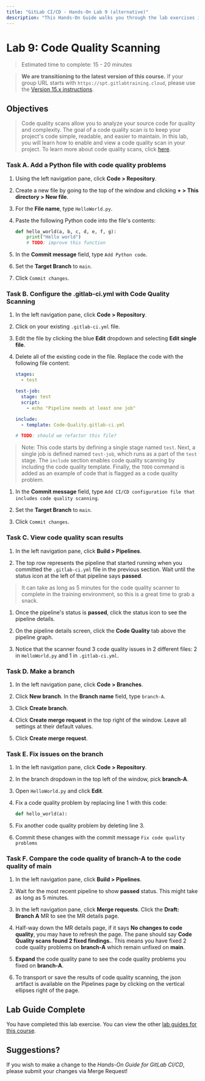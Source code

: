 ```yaml
---
title: "GitLab CI/CD - Hands-On Lab 9 (alternative)"
description: "This Hands-On Guide walks you through the lab exercises in the GitLab CI/CD course."
---
```


# Lab 9: Code Quality Scanning

> Estimated time to complete: 15 - 20 minutes

> **We are transitioning to the latest version of this course.** If your group URL starts with `https://spt.gitlabtraining.cloud`, please use the [Version 15.x instructions](https://gitlab.com/gitlab-com/content-sites/handbook/-/blob/d14ee71aeac2054c72ce96e8b35ba2511f86a7ca/content/handbook/customer-success/professional-services-engineering/education-services/gitlabcicdhandsonlab9alt.md).

## Objectives

> Code quality scans allow you to analyze your source code for quality and complexity. The goal of a code quality scan is to keep your project's code simple, readable, and easier to maintain. In this lab, you will learn how to enable and view a code quality scan in your project. To learn more about code quality scans, click [here](https://docs.gitlab.com/ee/ci/testing/code_quality.html).

### Task A. Add a Python file with code quality problems

1. Using the left navigation pane, click **Code > Repository**.

1. Create a new file by going to the top of the window and clicking **+ > This directory > New file**.

1. For the **File name**, type `HelloWorld.py`.

1. Paste the following Python code into the file's contents:

    ```python
    def hello_world(a, b, c, d, e, f, g):
        print("Hello world")
        # TODO: improve this function
    ```

1. In the **Commit message** field, type `Add Python code`.

1. Set the **Target Branch** to `main`.

1. Click `Commit changes`.


### Task B. Configure the .gitlab-ci.yml with Code Quality Scanning

1. In the left navigation pane, click **Code > Repository**.

1. Click on your existing `.gitlab-ci.yml` file.

1. Edit the file by clicking the blue **Edit** dropdown and selecting **Edit single file**.

1. Delete all of the existing code in the file. Replace the code with the following file content:

    ```yml
    stages:
      - test

    test-job:
      stage: test
      script:
        - echo "Pipeline needs at least one job"

    include:
      - template: Code-Quality.gitlab-ci.yml

    # TODO: should we refactor this file?
    ```

  > Note: This code starts by defining a single stage named `test`. Next, a single job is defined named `test-job`, which runs as a part of the `test` stage. The `include` section enables code quality scanning by including the code quality template. Finally, the `TODO` command is added as an example of code that is flagged as a code quality problem.

1. In the **Commit message** field, type `Add CI/CD configuration file that includes code quality scanning`.

1. Set the **Target Branch** to `main`.

1. Click `Commit changes`.


### Task C. View code quality scan results

1. In the left navigation pane, click **Build > Pipelines**.

1. The top row represents the pipeline that started running when you committed the `.gitlab-ci.yml` file in the previous section. Wait until the status icon at the left of that pipeline says **passed**.

  > It can take as long as 5 minutes for the code quality scanner to complete in the training environment, so this is a great time to grab a snack.

1. Once the pipeline's status is **passed**, click the status icon to see the pipeline details.

1. On the pipeline details screen, click the **Code Quality** tab above the pipeline graph.

1. Notice that the scanner found 3 code quality issues in 2 different files: 2 in `HelloWorld.py` and 1 in `.gitlab-ci.yml`.

### Task D. Make a branch

1. In the left navigation pane, click **Code > Branches**.

1. Click **New branch**. In the **Branch name** field, type `branch-A`.

1. Click **Create branch**.

1. Click **Create merge request** in the top right of the window. Leave all settings at their default values.

1. Click **Create merge request**.

### Task E. Fix issues on the branch

1. In the left navigation pane, click **Code > Repository**.

1. In the branch dropdown in the top left of the window, pick **branch-A**.

1. Open `HelloWorld.py` and click **Edit**.

1. Fix a code quality problem by replacing line 1 with this code:

   ```python
   def hello_world(a):
   ```

1. Fix another code quality problem by deleting line 3.

1. Commit these changes with the commit message `Fix code quality problems`


### Task F. Compare the code quality of **branch-A** to the code quality of **main**

1. In the left navigation pane, click **Build > Pipelines**.

1. Wait for the most recent pipeline to show **passed** status. This might take as long as 5 minutes.

1. In the left navigation pane, click **Merge requests**. Click the **Draft: Branch A** MR to see the MR details page.

1. Half-way down the MR details page, if it says **No changes to code quality**, you may have to refresh the page.  The pane should say **Code Quality scans found 2 fixed findings.**. This means you have fixed 2 code quality problems on **branch-A** which remain unfixed on **main**.

1. **Expand** the code quality pane to see the code quality problems you fixed on **branch-A**.

1. To transport or save the results of code quality scanning, the json artifact is available on the Pipelines page by clicking on the vertical ellipses right of the page.

## Lab Guide Complete

You have completed this lab exercise. You can view the other [lab guides for this course](/handbook/customer-success/professional-services-engineering/education-services/gitlabcicdhandson).

## Suggestions?

If you wish to make a change to the *Hands-On Guide for GitLab CI/CD*, please submit your changes via Merge Request!
